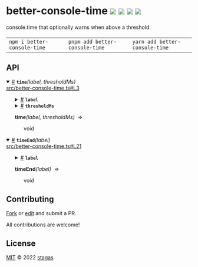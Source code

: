 <h1>
better-console-time <a href="https://npmjs.org/package/better-console-time"><img src="https://img.shields.io/badge/npm-v0.0.1-F00.svg?colorA=000"/></a> <a href="src"><img src="https://img.shields.io/badge/loc-37-FFF.svg?colorA=000"/></a> <a href="https://cdn.jsdelivr.net/npm/better-console-time@0.0.1/dist/better-console-time.min.js"><img src="https://img.shields.io/badge/brotli-294b-333.svg?colorA=000"/></a> <a href="LICENSE"><img src="https://img.shields.io/badge/license-MIT-F0B.svg?colorA=000"/></a>
</h1>

<p></p>

console.time that optionally warns when above a threshold.

<h4>
<table><tr><td title="Triple click to select and copy paste">
<code>npm i better-console-time </code>
</td><td title="Triple click to select and copy paste">
<code>pnpm add better-console-time </code>
</td><td title="Triple click to select and copy paste">
<code>yarn add better-console-time</code>
</td></tr></table>
</h4>

## API

<p>  <details id="time$1" title="Function" open><summary><span><a href="#time$1">#</a></span>  <code><strong>time</strong></code><em>(label, thresholdMs)</em>    </summary>  <a href="src/better-console-time.ts#L3">src/better-console-time.ts#L3</a>  <ul>    <p>    <details id="label$3" title="Parameter" ><summary><span><a href="#label$3">#</a></span>  <code><strong>label</strong></code>    </summary>    <ul><p>string</p>        </ul></details><details id="thresholdMs$4" title="Parameter" ><summary><span><a href="#thresholdMs$4">#</a></span>  <code><strong>thresholdMs</strong></code>    </summary>    <ul><p>number</p>        </ul></details>  <p><strong>time</strong><em>(label, thresholdMs)</em>  &nbsp;=&gt;  <ul>void</ul></p></p>    </ul></details><details id="timeEnd$5" title="Function" open><summary><span><a href="#timeEnd$5">#</a></span>  <code><strong>timeEnd</strong></code><em>(label)</em>    </summary>  <a href="src/better-console-time.ts#L21">src/better-console-time.ts#L21</a>  <ul>    <p>    <details id="label$7" title="Parameter" ><summary><span><a href="#label$7">#</a></span>  <code><strong>label</strong></code>    </summary>    <ul><p>string</p>        </ul></details>  <p><strong>timeEnd</strong><em>(label)</em>  &nbsp;=&gt;  <ul>void</ul></p></p>    </ul></details></p>

## Contributing

[Fork](https://github.com/stagas/better-console-time/fork) or [edit](https://github.dev/stagas/better-console-time) and submit a PR.

All contributions are welcome!

## License

<a href="LICENSE">MIT</a> &copy; 2022 [stagas](https://github.com/stagas)
